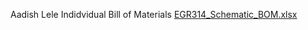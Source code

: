 Aadish Lele
Indidvidual Bill of Materials
[EGR314_Schematic_BOM.xlsx](https://github.com/user-attachments/files/19037179/EGR314_Schematic_BOM.xlsx)
